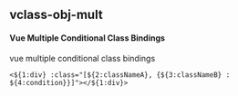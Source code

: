## vclass-obj-mult
#### Vue Multiple Conditional Class Bindings
vue multiple conditional class bindings
```
<${1:div} :class="[${2:classNameA}, {${3:classNameB} : ${4:condition}}]"></${1:div}>
```